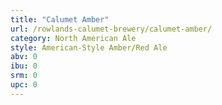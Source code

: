 ```yaml
---
title: "Calumet Amber"
url: /rowlands-calumet-brewery/calumet-amber/
category: North American Ale
style: American-Style Amber/Red Ale
abv: 0
ibu: 0
srm: 0
upc: 0
---
```


